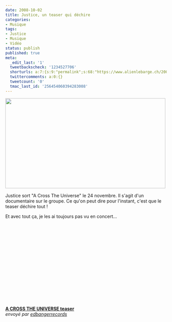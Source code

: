 ```yaml
---
date: 2008-10-02
title: Justice, un teaser qui déchire
categories:
- Musique
tags:
- Justice
- Musique
- Vidéo
status: publish
published: true
meta:
  _edit_last: '1'
  tweetbackscheck: '1234527706'
  shorturls: a:7:{s:9:"permalink";s:68:"https://www.alienlebarge.ch/2008/10/02/justice-un-teaser-qui-dechire/";s:7:"tinyurl";s:25:"https://tinyurl.com/d9jmen";s:4:"isgd";s:17:"https://is.gd/ikg4";s:5:"bitly";s:19:"https://bit.ly/16xrm";s:5:"snipr";s:22:"https://snipr.com/b9xn7";s:5:"snurl";s:22:"https://snurl.com/b9xn7";s:7:"snipurl";s:24:"https://snipurl.com/b9xn7";}
  twittercomments: a:0:{}
  tweetcount: '0'
  tmac_last_id: '256454060394283008'
---
```

<img class="alignnone size-medium wp-image-693" title="Justice" src="https://dlgjp9x71cipk.cloudfront.net/2008/10/justice.png" alt="" width="500" height="281" />

Justice sort "A Cross The Universe" le 24 novembre. Il s'agit d'un documentaire sur le groupe. Ce qu'on peut dire pour l'instant, c'est que le teaser déchire tout !

Et avec tout ça, je les ai toujours pas vu en concert...

<!--more-->
<div><object width="420" height="257"><param name="movie" value="https://www.dailymotion.com/swf/k5zidDxiswazP3MW77&related=0"></param><param name="allowFullScreen" value="true"></param><param name="allowScriptAccess" value="always"></param><embed src="https://www.dailymotion.com/swf/k5zidDxiswazP3MW77&related=0" type="application/x-shockwave-flash" width="420" height="257" allowFullScreen="true" allowScriptAccess="always"></embed></object><br /><b><a href="https://www.dailymotion.com/video/x6xzc1_a-cross-the-universe-teaser_music">A CROSS THE UNIVERSE teaser</a></b><br /><i>envoyé par <a href="https://www.dailymotion.com/edbangerrecords">edbangerrecords</a></i></div>
